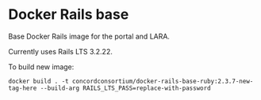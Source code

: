 # Docker Rails base

Base Docker Rails image for the portal and LARA.

Currently uses Rails LTS 3.2.22.

To build new image:

`docker build . -t concordconsortium/docker-rails-base-ruby:2.3.7-new-tag-here --build-arg RAILS_LTS_PASS=replace-with-password`
